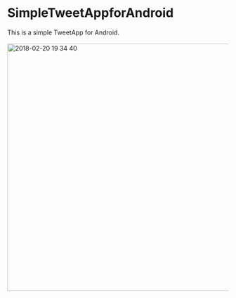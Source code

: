 # SimpleTweetAppforAndroid
This is a simple TweetApp for Android.<br>
<br>
<img width="563" alt="2018-02-20 19 34 40" src="https://user-images.githubusercontent.com/16554250/36420498-a01abe72-1678-11e8-84c3-fc87511c51db.png">
